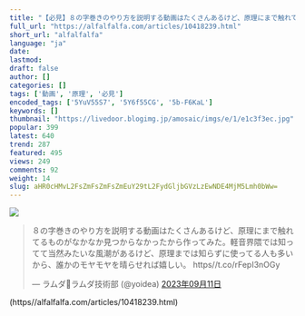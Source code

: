 ```yaml
---
title: "【必見】８の字巻きのやり方を説明する動画はたくさんあるけど、原理にまで触れてるものがなかなか見つからなかったから作ってみた。 "
full_url: "https://alfalfalfa.com/articles/10418239.html"
short_url: "alfalfalfa"
language: "ja"
date: 
lastmod: 
draft: false
author: []
categories: []
tags: ['動画', '原理', '必見']
encoded_tags: ['5YuV55S7', '5Y6f55CG', '5b-F6KaL']
keywords: []
thumbnail: "https://livedoor.blogimg.jp/amosaic/imgs/e/1/e1c3f3ec.jpg"
popular: 399
latest: 640
trend: 287
featured: 495
views: 249
comments: 92
weight: 14
slug: aHR0cHMvL2FsZmFsZmFsZmEuY29tL2FydGljbGVzLzEwNDE4MjM5Lmh0bWw=
---
```


![](https://livedoor.blogimg.jp/amosaic/imgs/e/1/e1c3f3ec.jpg)

<blockquote class='twitter-tweet'><p lang='ja' dir='ltr'>８の字巻きのやり方を説明する動画はたくさんあるけど、原理にまで触れてるものがなかなか見つからなかったから作ってみた。軽音界隈では知ってて当然みたいな風潮があるけど、原理までは知らずに使ってる人も多いから、誰かのモヤモヤを晴らせれば嬉しい。 https//t.co/rFepI3nOGy</p>— ラムダ🥒ラムダ技術部 (@yoidea) <a href='https//twitter.com/yoidea/status/1700918795123208460' target='_blank' rel='nofollow'>2023年09月11日</a></blockquote> 

(https//alfalfalfa.com/articles/10418239.html)

